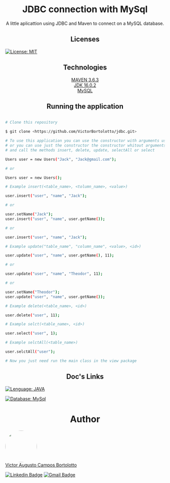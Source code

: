 <h1 align="center"> JDBC connection with MySql </h1>

<p align="center">A little aplicattion using JDBC and Maven to connect on a MySQL database.</p>

<h2 align="center"> Licenses </h2>

[![License: MIT](https://img.shields.io/badge/License-MIT-green.svg)](https://github.com/VictorBortolotto/jdbc/blob/master/LICENSE)

<h2 align="center"> Technologies </h2>

<p align="center">
    <a href="https://maven.apache.org/download.cgi">MAVEN 3.6.3</a> <br/>
    <a href="https://www.oracle.com/java/technologies/javase-jdk16-downloads.html">JDK 16.0.2</a> <br/>
    <a href="https://www.mysql.com/downloads/">MySQL</a> <br/>
</p>

<h2 align="center"> Running the application </h2>

```bash

# Clone this repository

$ git clone <https://github.com/VictorBortolotto/jdbc.git>

# To use this application you can use the constructor with arguments user(<name>, <email>)
# or you can use just the constructor the constructor whitout arguments user()
# and call the methods insert, delete, update, selectAll or select

Users user = new Users("Jack", "Jack@gmail.com");

# or 

Users user = new Users();

# Example insert(<table_name>, <tolumn_name>, <value>)

user.insert("user", "name", "Jack");

# or

user.setName("Jack");
user.insert("user", "name", user.getName());

# or

user.insert("user", "name", "Jack");

# Example update("table_name", "column_name", <value>, <id>)

user.update("user", "name", user.getName(), 11);

# or 

user.update("user", "name", "Theodor", 11);

# or

user.setName("Theodor");
user.update("user", "name", user.getName());

# Example delete(<table_name>, <id>)

user.delete("user", 11);

# Example selct(<table_name>, <id>)

user.select("user", 1);

# Example selctAll(<table_name>)

user.selctAll("user");

# Now you just need run the main class in the view package

```

<h2 align="center"> Doc's Links </h2>

[![Lenguage: JAVA](https://img.shields.io/badge/Java-ED8B00?style=for-the-badge&logo=java&logoColor=white)](https://docs.oracle.com/en/java/javase/16/)

[![Database: MySql](https://img.shields.io/badge/MySQL-00000F?style=for-the-badge&logo=mysql&logoColor=white)](https://dev.mysql.com/doc/)

<h1 align="center">Author</h1>

<a href="https://www.linkedin.com/in/victor-augusto-campos-bortolotto/">
<img style="border-radius: 50%;" src="https://media-exp1.licdn.com/dms/image/C4D03AQFt3YYTxPs9hQ/profile-displayphoto-shrink_200_200/0/1614791853272?e=1634169600&v=beta&t=cZy1JLDfzlCKbTfWEs_wBrgLA4dl239CWbThcU7bGKA" width="100px;" alt=""/>
</a>
</br>
<a href="https://www.linkedin.com/in/victor-augusto-campos-bortolotto/">
Victor Augusto Campos Bortolotto
</a>

[![Linkedin Badge](https://img.shields.io/badge/-LinkedIn-blue?style=flat-square&logo=Linkedin&logoColor=white&link=https://www.linkedin.com/in/victor-augusto-campos-bortolotto/)](https://www.linkedin.com/in/victor-augusto-campos-bortolotto/) 
[![Gmail Badge](https://img.shields.io/badge/-victorcamposbortolottowork@gmail.com-c14438?style=flat-square&logo=Gmail&logoColor=white&link=mailto:victorcamposbortolottowork@gmail.com)](mailto:victorcamposbortolottowork@gmail.com)